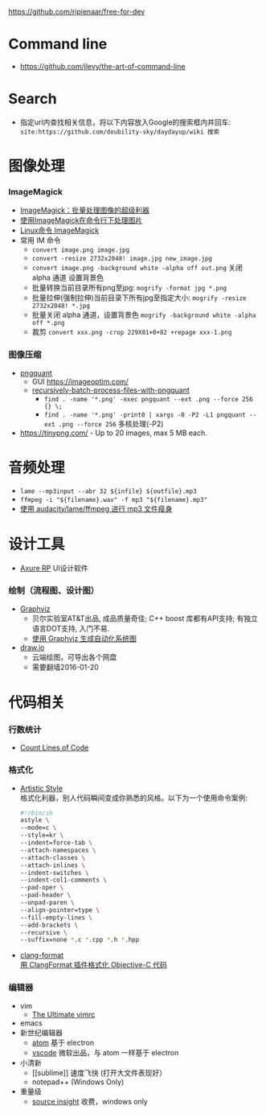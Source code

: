 https://github.com/ripienaar/free-for-dev

# Command line
- https://github.com/jlevy/the-art-of-command-line

# Search
- 指定url内查找相关信息，将以下内容放入Google的搜索框内并回车:   
    `site:https://github.com/doubility-sky/daydayup/wiki 搜索`

# 图像处理
### ImageMagick
- [ImageMagick：批量处理图像的超级利器](http://blog.sina.com.cn/s/blog_ba532aea0101bty5.html)
- [使用ImageMagick在命令行下处理图片](http://blog.just4fun.site/use-ImageMagick.html)
- [Linux命令 ImageMagick](http://pytool.com/2016/01/06/%E5%B8%B8%E7%94%A8%E5%91%BD%E4%BB%A4-2016-01-01-Linux%E5%91%BD%E4%BB%A4-ImageMagick/)
- 常用 IM 命令
  - `convert image.png image.jpg`
  - `convert -resize 2732x2048! image.jpg new_image.jpg`
  - `convert image.png -background white -alpha off out.png` 关闭 alpha 通道 设置背景色
  - 批量转换当前目录所有png至jpg: `mogrify -format jpg *.png`
  - 批量拉伸(强制拉伸)当前目录下所有jpg至指定大小: `mogrify -resize 2732x2048! *.jpg`
  - 批量关闭 alpha 通道，设置背景色 `mogrify -background white -alpha off *.png`
  - 裁剪 `convert xxx.png -crop 229X81+0+82 +repage xxx-1.png`

### 图像压缩
- [pngquant](https://pngquant.org/)
  - GUI https://imageoptim.com/
  - [recursively-batch-process-files-with-pngquant](https://stackoverflow.com/questions/9647920/recursively-batch-process-files-with-pngquant)
    - `find . -name '*.png' -exec pngquant --ext .png --force 256 {} \;` 
    - `find . -name '*.png' -print0 | xargs -0 -P2 -L1 pngquant --ext .png --force 256` 多核处理(-P2)
- https://tinypng.com/ - Up to 20 images, max 5 MB each.


# 音频处理
- `lame --mp3input --abr 32 ${infile} ${outfile}.mp3`
- `ffmpeg -i "${filename}.wav" -f mp3 "${filename}.mp3"`
- [使用 audacity/lame/ffmpeg 进行 mp3 文件瘦身](http://blog.zengrong.net/post/2624.html)


# 设计工具
- [Axure RP](http://www.axure.com/) UI设计软件
### 绘制（流程图、设计图）
- [Graphviz](http://www.graphviz.org/) 
  - 贝尔实验室AT&T出品, 成品质量奇佳; C++ boost 库都有API支持; 有独立语言DOT支持, 入门不易.
  - [使用 Graphviz 生成自动化系统图](http://www.ibm.com/developerworks/cn/aix/library/au-aix-graphviz/)
- [draw.io](https://www.draw.io/)
  - 云端绘图，可导出各个网盘
  - 需要翻墙2016-01-20


# 代码相关
### 行数统计
- [Count Lines of Code](https://github.com/AlDanial/cloc)
### 格式化
- [Artistic Style](http://astyle.sourceforge.net/)   
  格式化利器，别人代码瞬间变成你熟悉的风格。以下为一个使用命令案例:   
  ```bash
  #!/bin/sh
  astyle \
  --mode=c \
  --style=kr \
  --indent=force-tab \
  --attach-namespaces \
  --attach-classes \
  --attach-inlines \
  --indent-switches \
  --indent-col1-comments \
  --pad-oper \
  --pad-header \
  --unpad-paren \
  --align-pointer=type \
  --fill-empty-lines \
  --add-brackets \
  --recursive \
  --suffix=none *.c *.cpp *.h *.hpp
  ```
- [clang-format](http://clang.llvm.org/docs/ClangFormat.html)  
  [用 ClangFormat 插件格式化 Objective-C 代码](http://phenmod.com/blog/2015/11/17/use-clangformat-to-format-objective-c-code/)
### 编辑器
- vim
  - [The Ultimate vimrc](https://github.com/amix/vimrc)
- emacs
- 新世纪编辑器
    - [atom](https://github.com/doubility-sky/daydayup/wiki/atom-editor "GitHub 出品") 基于 electron
    - [vscode](https://code.visualstudio.com/) 微软出品，与 atom 一样基于 electron
- 小清新
    - [[sublime]] 速度飞快 (打开大文件表现好）
    - notepad++ (Windows Only)
- 重量级
    - [source insight](http://www.sourceinsight.com/) 收费，windows only